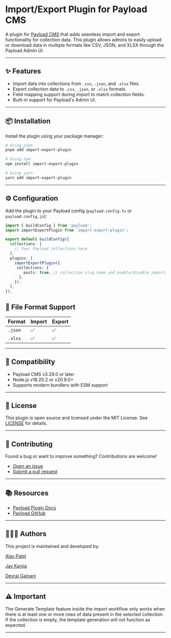 # Import/Export Plugin for Payload CMS

A plugin for [Payload CMS](https://payloadcms.com) that adds seamless import and export functionality for collection data. This plugin allows admins to easily upload or download data in multiple formats like CSV, JSON, and XLSX through the Payload Admin UI.

---

## ✨ Features

- Import data into collections from `.csv`, `.json`, and `.xlsx` files.
- Export collection data to `.csv`, `.json`, or `.xlsx` formats.
- Field mapping support during import to match collection fields.
- Built-in support for Payload's Admin UI.

---

## 📦 Installation

Install the plugin using your package manager:

```bash
# Using pnpm
pnpm add import-export-plugin

# Using npm
npm install import-export-plugin

# Using yarn
yarn add import-export-plugin
```

---

## ⚙️ Configuration

Add the plugin to your Payload config (`payload.config.ts` or `payload.config.js`):

```ts
import { buildConfig } from 'payload';
import importExportPlugin from 'import-export-plugin';

export default buildConfig({
  collections: [
    // Your Payload collections here
  ],
  plugins: [
    importExportPlugin({
     collections: {
        posts: true, // collection slug name and enable/disable import/export functionality
      },
    }),
  ],
});
```

## 📁 File Format Support

| Format | Import | Export |
|--------|--------|--------|
| `.json`| ✅     | ✅     |
| `.xlsx`| ✅     | ✅     |

---

## 🧩 Compatibility

- Payload CMS v3.29.0 or later
- Node.js v18.20.2 or v20.9.0+
- Supports modern bundlers with ESM support

---

## 📄 License

This plugin is open source and licensed under the MIT License. See [LICENSE](./LICENSE) for details.

---

## 🤝 Contributing

Found a bug or want to improve something? Contributions are welcome!

- [Open an issue](https://github.com/AP1493/payload-import-export-plugin)
- [Submit a pull request](https://github.com/AP1493/payload-import-export-plugin/pulls)

---

## 📚 Resources

- [Payload Plugin Docs](https://payloadcms.com/docs/plugins/overview)
- [Payload GitHub](https://github.com/payloadcms/payload)

---

## 🧑‍🤝‍🧑 Authors
This project is maintained and developed by:

[Alay Patel](https://github.com/AP1493/)

[Jay Kanjia](https://github.com/jaykanjia)

[Devraj Gajnani](https://github.com/devraj-O7)

---

## ⚠️ Important
The Generate Template feature inside the import workflow only works when there is at least one or more rows of data present in the selected collection.
If the collection is empty, the template generation will not function as expected.

---
